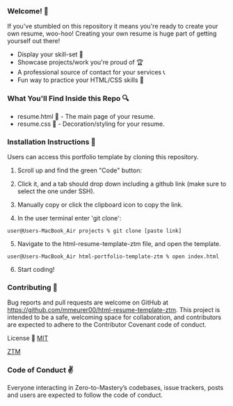 ### Welcome! 👋

If you've stumbled on this repository it means you're ready to create your own resume, woo-hoo! Creating your own resume is huge part of getting yourself out there!

- Display your skill-set 🤔
- Showcase projects/work you're proud of 🏆
- A professional source of contact for your services 📞
- Fun way to practice your HTML/CSS skills 🤩

### What You'll Find Inside this Repo 🔍

- resume.html 📄 - The main page of your resume.
- resume.css 📄 - Decoration/styling for your resume.

### Installation Instructions 📲

Users can access this portfolio template by cloning this repository.

1. Scroll up and find the green "Code" button:

2. Click it, and a tab should drop down including a github link (make sure to select the one under SSH).

3. Manually copy or click the clipboard icon to copy the link.

4. In the user terminal enter 'git clone':

```
user@Users-MacBook_Air projects % git clone [paste link]
```

5. Navigate to the html-resume-template-ztm file, and open the template.

```
user@Users-MacBook_Air html-portfolio-template-ztm % open index.html
```

6. Start coding!

### Contributing 🥰

Bug reports and pull requests are welcome on GitHub at https://github.com/mmeurer00/html-resume-template-ztm. This project is intended to be a safe, welcoming space for collaboration, and contributors are expected to adhere to the Contributor Covenant code of conduct.

License 🔗
[MIT](/LICENSE)

[ZTM]()

### Code of Conduct ✌

Everyone interacting in Zero-to-Mastery’s codebases, issue trackers, posts and users are expected to follow the code of conduct.
